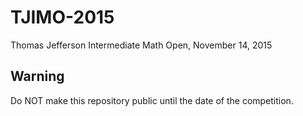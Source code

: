 # TJIMO-2015
Thomas Jefferson Intermediate Math Open, November 14, 2015

Warning
---
Do NOT make this repository public until the date of the competition.
